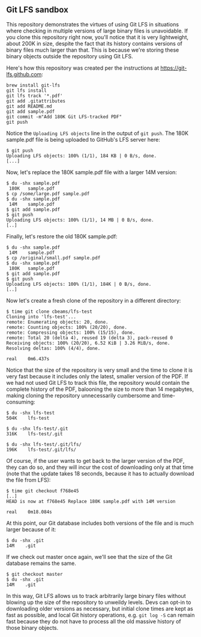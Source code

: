 ## Git LFS sandbox

This repository demonstrates the virtues of using Git LFS in situations where checking in multiple versions of large binary files is unavoidable. If you clone this repository right now, you'll notice that it is very lightweight, about 200K in size, despite the fact that its history contains versions of binary files much larger than that. This is because we're storing these binary objects outside the repository using Git LFS.


Here's how this repository was created per the instructions at https://git-lfs.github.com:

    brew install git-lfs
    git lfs install
    git lfs track '*.pdf'
    git add .gitattributes
    git add README.md
    git add sample.pdf
    git commit -m"Add 180K Git LFS-tracked PDF"
    git push

Notice the `Uploading LFS objects` line in the output of `git push`. The 180K sample.pdf file is being uploaded to GitHub's LFS server here:

    $ git push
    Uploading LFS objects: 100% (1/1), 184 KB | 0 B/s, done.
    [...]

Now, let's replace the 180K sample.pdf file with a larger 14M version:

    $ du -shx sample.pdf
     180K   sample.pdf
    $ cp /some/large.pdf sample.pdf
    $ du -shx sample.pdf
     14M    sample.pdf
    $ git add sample.pdf
    $ git push
    Uploading LFS objects: 100% (1/1), 14 MB | 0 B/s, done.
    [..]

Finally, let's restore the old 180K sample.pdf:

    $ du -shx sample.pdf
     14M    sample.pdf
    $ cp /original/small.pdf sample.pdf
    $ du -shx sample.pdf
     180K   sample.pdf
    $ git add sample.pdf
    $ git push
    Uploading LFS objects: 100% (1/1), 184K | 0 B/s, done.
    [..]

Now let's create a fresh clone of the repository in a different directory:

    $ time git clone cbeams/lfs-test
    Cloning into 'lfs-test'...
    remote: Enumerating objects: 20, done.
    remote: Counting objects: 100% (20/20), done.
    remote: Compressing objects: 100% (15/15), done.
    remote: Total 20 (delta 4), reused 19 (delta 3), pack-reused 0
    Receiving objects: 100% (20/20), 6.52 KiB | 3.26 MiB/s, done.
    Resolving deltas: 100% (4/4), done.

    real    0m6.437s

Notice that the size of the repository is very small and the time to clone it is very fast because it includes only the latest, smaller version of the PDF. If we had not used Git LFS to track this file, the repository would contain the complete history of the PDF, balooning the size to more than 14 megabytes, making cloning the repository unnecessarily cumbersome and time-consuming:

    $ du -shx lfs-test
    504K    lfs-test

    $ du -shx lfs-test/.git
    316K    lfs-test/.git

    $ du -shx lfs-test/.git/lfs/
    196K    lfs-test/.git/lfs/

Of course, if the user wants to get back to the larger version of the PDF, they can do so, and they will incur the cost of downloading only at that time (note that the update takes 18 seconds, because it has to actually download the file from LFS):

    $ time git checkout f768e45
    [..]
    HEAD is now at f768e45 Replace 180K sample.pdf with 14M version

    real    0m18.084s

At this point, our Git database includes both versions of the file and is much larger because of it:

    $ du -shx .git
    14M    .git


If we check out master once again, we'll see that the size of the Git database remains the same.

    $ git checkout master
    $ du -shx .git
    14M    .git

In this way, Git LFS allows us to track arbitrarily large binary files without blowing up the size of the repository to unweildy levels. Devs can opt-in to downloading older versions as necessary, but initial clone times are kept as fast as possible, and local Git history operations, e.g. `git log -S` can remain fast because they do not have to process all the old massive history of those binary objects.
